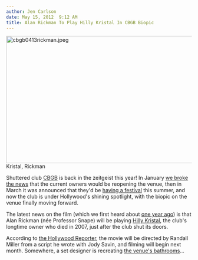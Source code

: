 ```yaml
---
author: Jen Carlson
date: May 15, 2012  9:12 AM
title: Alan Rickman To Play Hilly Kristal In CBGB Biopic
---
```


<p><span class="mt-enclosure mt-enclosure-image" style="display: inline;"> <img alt="cbgb0413rickman.jpeg" src="https://web.archive.org/web/20120517071203im_/http://gothamist.com/attachments/arts_jen/cbgb0413rickman.jpeg" width="640" height="345" class="image-none"> </span><br>
<span class="photo_caption">Kristal, Rickman</span></p>

<p>Shuttered club <a href="https://web.archive.org/web/20120517071203/http://gothamist.com/tags/cbgb">CBGB</a> is back in the zeitgeist this year! In January <a href="https://web.archive.org/web/20120517071203/http://gothamist.com/2012/01/25/we_hear_cbgb_is_planning_to_reopen.php">we broke the news</a> that the current owners would be reopening the venue, then in March it was announced that they&apos;d be <a href="https://web.archive.org/web/20120517071203/http://gothamist.com/2012/03/19/cbgb_music_festival_coming.php">having a festival</a> this summer, and now the club is under Hollywood&apos;s shining spotlight, with the biopic on the venue finally moving forward.</p>

<p>The latest news on the film (which we first heard about <a href="https://web.archive.org/web/20120517071203/http://gothamist.com/2011/05/19/cbgbs_hilly_kristal_will_get_biopic.php">one year ago</a>) is that Alan Rickman (n&#xE9;e Professor Snape) will be playing <a href="https://web.archive.org/web/20120517071203/http://gothamist.com/tags/hillykristal">Hilly Kristal</a>, the club&apos;s longtime owner who died in 2007, just after the club shut its doors.</p>

<p>According to <a href="https://web.archive.org/web/20120517071203/http://www.hollywoodreporter.com/news/alan-rickman-cbgb-founder-hilly-kristal-biopic-randall-miller-jody-savin-324031">the Hollywood Reporter</a>, the movie will be directed by Randall Miller from a script he wrote with Jody Savin, and filming will begin next month. Somewhere, a set designer is recreating <a href="https://web.archive.org/web/20120517071203/http://www.flickr.com/search/?q=cbgb%20bathroom%20">the venue&apos;s bathrooms</a>...</p>